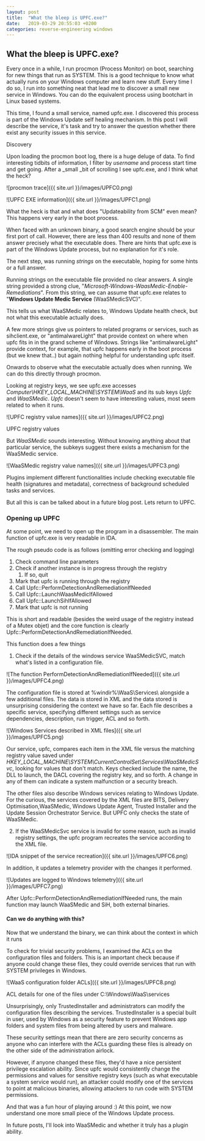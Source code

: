 ```yaml
---
layout: post
title:  "What the bleep is UPFC.exe?"
date:   2019-03-29 20:55:03 +0200
categories: reverse-engineering windows
---
```


## What the bleep is UPFC.exe?

Every once in a while, I run procmon (Process Monitor) on boot, searching for new things that run as SYSTEM. This is a good technique to know what actually runs on your Windows computer and learn new stuff. Every time I do so, I run into something neat that lead me to discover a small new service in Windows. You can do the equivalent process using bootchart in Linux based systems. 

This time, I found a small service, named upfc.exe. I discovered this process is part of the Windows Update self healing mechanism. In this post I will describe the service, it's task and try to answer the question whether there exist any security issues in this service.

Discovery

Upon loading the procmon boot log, there is a huge deluge of data. To find interesting tidbits of information, I filter by _username_ and process start time and get going. After a _small _bit of scrolling I see upfc.exe, and I think what the heck?


![procmon trace]({{ site.url }}/images/UPFC0.png)

![UPFC EXE information]({{ site.url }}/images/UPFC1.png)


What the heck is that and what does "Updateability from SCM" even mean? This happens very early in the boot process.

When faced with an unknown binary, a good search engine should be your first port of call. However, there are less than 400 results and none of them answer precisely what the executable does. There are hints that upfc.exe is part of the Windows Update process, but no explanation for it's role. 

The next step, was running _strings_ on the executable, hoping for some hints or a full answer. 

Running strings on the executable file provided no clear answers. A single string provided a strong clue, "_Microsoft-Windows-WaasMedic-Enable-Remediations_". From this string, we can assume that upfc.exe relates to "**Windows Update Medic Service** (WaaSMedicSVC)".

This  tells us what WaaSMedic relates to, Windows Update health check, but not what this executable actually does.

A few more strings give us pointers to related programs or services, such as sihclient.exe, or "antimalwareLight" that provide context on where when upfc fits in in the grand scheme of Windows. Strings like "antimalwareLight" provide context, for example, that upfc happens early in the boot process (but we knew that..) but again nothing helpful for understanding upfc itself.

Onwards to observe what the executable actually does when running. We can do this directly through procmon.

Looking at registry keys, we see upfc.exe accesses _Computer\HKEY_LOCAL_MACHINE\SYSTEM\WaaS_ and its sub keys _Upfc_ and _WaaSMedic_. _Upfc_ doesn't seem to have interesting values, most seem related to when it runs. 


![UPFC registry value names]({{ site.url }}/images/UPFC2.png)


UPFC registry values

But _WaaSMedic_ sounds interesting. Without knowing anything about that particular service, the subkeys suggest there exists a mechanism for the WaaSMedic  service. 




![WaaSMedic registry value names]({{ site.url }}/images/UPFC3.png)


Plugins implement different functionalities include checking executable file health (signatures and metadata), correctness of background scheduled tasks and services. 

But all this is can be talked about in a future blog post. Lets return to UPFC.


### Opening up UPFC

At some point, we need to open up the program in a disassembler. The main function of upfc.exe is very readable in IDA.

The rough pseudo code is as follows (omitting error checking and logging)



1. Check command line parameters
2. Check if another instance is in progress through the registry
    1. If so, quit
3. Mark that upfc is running through the registry
4. Call Upfc::PerformDetectionAndRemediationIfNeeded
5. Call Upfc::LaunchWaasMedicIfAllowed
6. Call Upfc::LaunchSihIfAllowed
7. Mark that upfc is not running

This is short and readable (besides the weird usage of the registry instead of a Mutex objet) and the core function is clearly Upfc::PerformDetectionAndRemediationIfNeeded.

This function does a few things



1. Check if the details of the windows service WaaSMedicSVC, match what's listed in a configuration file.

    



![The function PerformDetectionAndRemediationIfNeeded]({{ site.url }}/images/UPFC4.png)

The configuration file is stored at %windir%\WaaS\Services\ alongside a few additional files. The data is stored in XML and the data stored is unsurprising considering the context we have so far. Each file describes a specific service, specifying different settings such as service dependencies, description, run trigger, ACL and so forth. 

    

![Windows Services described in XML files]({{ site.url }}/images/UPFC5.png)



Our service, upfc, compares each item in the XML file versus the matching registry value saved under _HKEY_LOCAL_MACHINE\SYSTEM\CurrentControlSet\Services\WaaSMedicSvc_, looking for values that don't match. Keys checked include the name, the DLL to launch, the DACL covering the registry key, and so forth. A change in any of them can indicate a system malfunction or a security breach.


The other files also describe Windows services relating to Windows Update. For the curious, the services covered by the XML files are BITS, Delivery Optimisation,WaaSMedic, Windows Update Agent, Trusted Installer and the Update Session Orchestrator Service. But UPFC only checks the state of WaaSMedic.

2. If the WaaSMedicSvc service is invalid for some reason, such as invalid registry settings, the upfc program recreates the service according to the XML file.


![IDA snippet of the service recreation]({{ site.url }}/images/UPFC6.png)


In addition, it updates a telemetry provider with the changes it performed.


    


![Updates are logged to Windows telemetry]({{ site.url }}/images/UPFC7.png)



After Upfc::PerformDetectionAndRemediationIfNeeded runs, the main function may launch WaaSMedic and SiH, both external binaries.


#### Can we do anything with this?

Now that we understand the binary, we can think about the context in which it runs

To check for trivial security problems, I examined the ACLs on the configuration files and folders. This is an important check because if anyone could change these files, they could override services that run with SYSTEM privileges in Windows. 




![WaaS configuration folder ACLs]({{ site.url }}/images/UPFC8.png)


ACL details for one of the files under C:\Windows\WaaS\services

Unsurprisingly, only TrustedInstaller and administrators can modify the configuration files describing the services. TrustedInstaller is a special built in user, used by Windows as a security feature to prevent Windows app folders and system files from being altered by users and malware.

These security settings mean that there are zero security concerns as anyone who can interfere with the ACLs guarding these files is already on the other side of the administration airlock.

However, if anyone changed these files, they'd have a nice persistent privilege escalation ability. Since upfc would consistently change the permissions and values for sensitive registry keys (such as what executable a system service would run), an attacker could modify one of the services to point at malicious binaries, allowing attackers to run code with SYSTEM permissions.

 
And that was a fun hour of playing around :) At this point, we now understand one more small piece of the Windows Update process.

In future posts, I'll look into WaaSMedic and whether it truly has a plugin ability.
